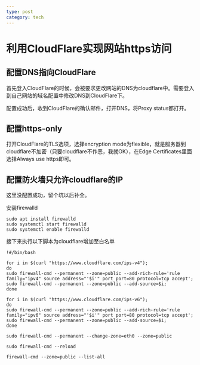 ```yaml
---
type: post
category: tech
---
```

# 利用CloudFlare实现网站https访问

## 配置DNS指向CloudFlare

首先登入CloudFlare的时候，会被要求更改网站的DNS为cloudflare中。需要登入到自己网站的域名配置中修改DNS到CloudFlare下。

配置成功后，收到CloudFlare的确认邮件，打开DNS，将Proxy status都打开。

## 配置https-only

打开CloudFlare的TLS选项，选择encryption mode为flexible，就是服务器到cloudflare不加密（只要cloudflare不作恶，我就OK），在Edge Certificates里面选择Always use https即可。

## 配置防火墙只允许cloudflare的IP

这里没配置成功，留个坑以后补全。

安装firewalld

```
sudo apt install firewalld
sudo systemctl start firewalld
sudo systemctl enable firewalld
```

接下来执行以下脚本为cloudflare增加至白名单

```shell
!#/bin/bash

for i in $(curl "https://www.cloudflare.com/ips-v4");
do
sudo firewall-cmd --permanent --zone=public --add-rich-rule='rule family="ipv4" source address="'$i'" port port=80 protocol=tcp accept';
sudo firewall-cmd --permanent --zone=public --add-source=$i;
done

for i in $(curl "https://www.cloudflare.com/ips-v6");
do
sudo firewall-cmd --permanent --zone=public --add-rich-rule='rule family="ipv6" source address="'$i'" port port=80 protocol=tcp accept';
sudo firewall-cmd --permanent --zone=public --add-source=$i;
done

sudo firewall-cmd --permanent --change-zone=eth0 --zone=public

sudo firewall-cmd --reload

firewall-cmd --zone=public --list-all
```